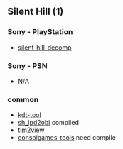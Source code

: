 ## Silent Hill (1)

### Sony - PlayStation

* [silent-hill-decomp](https://github.com/Vatuu/silent-hill-decomp)

### Sony - PSN

* N/A

### common

* [kdt-tool](https://github.com/Nisto/kdt-tool)
* [sh_ipd2obj](https://github.com/belek666/sh_ipd2obj) compiled
* [tim2view](https://github.com/lab313ru/tim2view)
* [consolgames-tools](https://github.com/mbystryantsev/consolgames-tools) need compile
